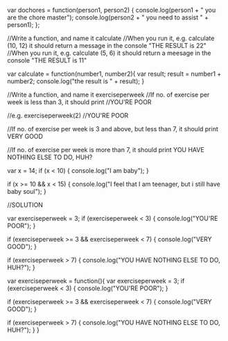 var dochores = function(person1, person2) {
	console.log(person1 + " you are the chore master");
	console.log(person2 + " you need to assist " + person1);
};


//Write a function, and name it calculate
//When you run it, e.g. calculate (10, 12) it should return a message in the console "THE RESULT is 22"
//When you run it, e.g. calculate (5, 6) it should return a meesage in the console "THE RESULT is 11"

var calculate = function(number1, number2){
	var result;
	result = number1 + number2;
    console.log("the result is " + result);
}

//Write a function, and name it exerciseperweek
//If no. of exercise per week is less than 3, it should print
//YOU'RE POOR

//e.g. exerciseperweek(2)
//YOU'RE POOR

//If no. of exercise per week is 3 and above, but less than 7, it should print VERY GOOD

//If no. of exercise per week is more than 7, it should print YOU HAVE NOTHING ELSE TO DO, HUH?


var x = 14;
if (x < 10) {
	console.log("I am baby");
}

if (x >= 10 && x < 15) {
	console.log("I feel that I am teenager, but i still have baby soul");
}

//SOLUTION

var exerciseperweek = 3;
if (exerciseperweek < 3) {
	console.log("YOU'RE POOR");
}

if (exerciseperweek >= 3 && exerciseperweek < 7) {
	console.log("VERY GOOD");
}

if (exerciseperweek > 7) {
	console.log("YOU HAVE NOTHING ELSE TO DO, HUH?");
}


var exerciseperweek = function(){
var exerciseperweek = 3;
if (exerciseperweek < 3) {
	console.log("YOU'RE POOR");
}

if (exerciseperweek >= 3 && exerciseperweek < 7) {
	console.log("VERY GOOD");
}

if (exerciseperweek > 7) {
	console.log("YOU HAVE NOTHING ELSE TO DO, HUH?");
}
}

